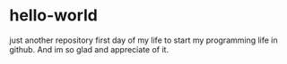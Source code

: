 # hello-world
just another repository
first day of my life to start my programming life in github. And im so glad and appreciate of it.
